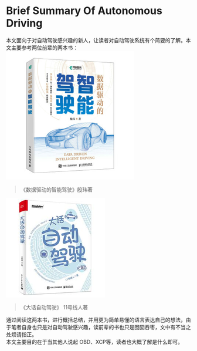 # Brief Summary Of Autonomous Driving
 本文面向于对自动驾驶感兴趣的新人，让读者对自动驾驶系统有个简要的了解。本文主要参考两位前辈的两本书：  
 ![alt text](photos/数据驱动.png)
 >《数据驱动的智能驾驶》殷玮著 
  
![alt text](photos/大话自动驾驶.png)  
 >《大话自动驾驶》 11号线人著    

 通过阅读这两本书，进行概括总结，并用更为简单易懂的语言表达自己的想法，由于笔者自身也只是对自动驾驶感兴趣，读前辈的书也只是囫囵吞枣，文中有不当之处烦请指正。  
 本文主要目的在于当其他人说起 OBD、XCP等，读者也大概了解是什么即可。
